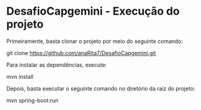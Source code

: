 # DesafioCapgemini - Execução do projeto

Primeiramente, basta clonar o projeto por meio do seguinte comando:

git clone https://github.com/anaRita7/DesafioCapgemini.git

Para instalar as dependências, execute:

mvn install

Depois, basta executar o seguinte comando no diretório da raiz do projeto:

mvn spring-boot:run
